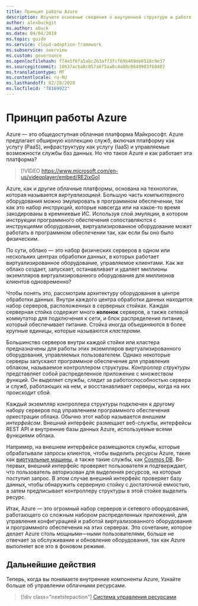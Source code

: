 ```yaml
---
title: Принцип работы Azure
description: Изучите основные сведения о внутренней структуре и работе облачной платформы Azure и облачной виртуализации.
author: alexbuckgit
ms.author: abuck
ms.date: 04/04/2019
ms.topic: guide
ms.service: cloud-adoption-framework
ms.subservice: overview
ms.custom: governance
ms.openlocfilehash: f74e5f6fa5abc263af73fcf69b489de6518c9e37
ms.sourcegitcommit: 10637acba8c857a6f5aa8c4a80c0649903f60402
ms.translationtype: MT
ms.contentlocale: ru-RU
ms.lasthandoff: 02/28/2020
ms.locfileid: "78169922"
---
```

<!-- markdownlint-disable MD026 -->

# <a name="how-does-azure-work"></a>Принцип работы Azure

Azure — это общедоступная облачная платформа Майкрософт. Azure предлагает обширную коллекцию служб, включая платформу как услугу (PaaS), инфраструктуру как услугу (IaaS) и управляемые возможности службы баз данных. Но что такое Azure и как работает эта платформа?

<!-- markdownlint-disable MD034 -->

> [!VIDEO https://www.microsoft.com/en-us/videoplayer/embed/RE2ixGo]

Azure, как и другие облачные платформы, основана на технологии, которая называется _виртуализацией_. Большую часть компьютерного оборудования можно эмулировать в программном обеспечении, так как это набор инструкций, которые навсегда или на какое-то время закодированы в кремниевые ИС. Используя слой эмуляции, в котором инструкции программного обеспечения сопоставляются с инструкциями оборудования, виртуализированное оборудование может работать в программном обеспечении так, как если бы оно было физическим.

По сути, облако — это набор физических серверов в одном или нескольких центрах обработки данных, в которых работает виртуализированное оборудование, управляемое клиентами. Как же облако создает, запускает, останавливает и удаляет миллионы экземпляров виртуализированного оборудования для миллионов клиентов одновременно?

Чтобы понять это, рассмотрим архитектуру оборудования в центре обработки данных. Внутри каждого центра обработки данных находится набор серверов, расположенных в серверных стойках. Каждая серверная стойка содержит много **колонок** серверов, а также сетевой коммутатор для подключения к сети, и блок распределения питания, который обеспечивает питание. Стойка иногда объединяются в более крупные единицы, которые называются _кластерами_.

Большинство серверов внутри каждой стойки или кластера предназначены для работы этих экземпляров виртуализированного оборудования, управляемых пользователем. Однако некоторые серверы запускают программное обеспечение для управления облаком, называемое контроллером структуры. _Контроллер структуры_ представляет собой распределенное приложение с множеством функций. Он выделяет службы, следит за работоспособностью сервера и служб, работающих на нем, и восстанавливает серверы, когда на них происходит сбой.

Каждый экземпляр контроллера структуры подключен к другому набору серверов под управлением программного обеспечения оркестрации облака. Обычно этот набор называется _внешним интерфейсом_. Внешний интерфейс размещает веб-службы, интерфейсы REST API и внутренние базы данных Azure, используемые всеми функциями облака.

Например, на внешнем интерфейсе размещаются службы, которые обрабатывали запросы клиентов, чтобы выделить ресурсы Azure, такие как [виртуальные машины](https://docs.microsoft.com/azure/virtual-machines), а также такие службы, как [Cosmos DB](https://docs.microsoft.com/azure/cosmos-db/introduction). Во-первых, внешний интерфейс проверяет пользователя и подтверждает, что пользователь авторизован для выделения ресурсов, на которые поступил запрос. В этом случае внешний интерфейс проверяет базу данных, чтобы обнаружить серверную стойку с достаточной емкостью, а затем предписывает контроллеру структуры в этой стойке выделить ресурс.

Итак, Azure — это огромный набор серверов и сетевого оборудования, работающего со сложным набором распределенных приложений, для управления конфигурацией и работой виртуализованного оборудования и программного обеспечения на этих серверах. Это сочетание, которое делает Azure столь мощными&mdash;ными пользователями, больше не отвечает за обслуживание и обновление оборудования, так как Azure выполняет все это в фоновом режиме.

## <a name="next-steps"></a>Дальнейшие действия

Теперь, когда вы понимаете внутренние компоненты Azure, Узнайте больше об управлении облачными ресурсами.

> [!div class="nextstepaction"]
> [Система управления ресурсами](../govern/resource-consistency/what-is-governance.md)
